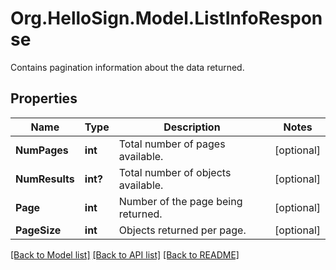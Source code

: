 # Org.HelloSign.Model.ListInfoResponse
Contains pagination information about the data returned.

## Properties

Name | Type | Description | Notes
------------ | ------------- | ------------- | -------------
**NumPages** | **int** |  Total number of pages available.  | [optional] 
**NumResults** | **int?** |  Total number of objects available.  | [optional] 
**Page** | **int** |  Number of the page being returned.  | [optional] 
**PageSize** | **int** |  Objects returned per page.  | [optional] 

[[Back to Model list]](../README.md#documentation-for-models) [[Back to API list]](../README.md#documentation-for-api-endpoints) [[Back to README]](../README.md)

